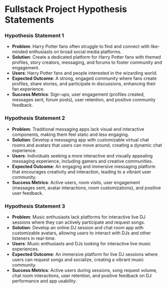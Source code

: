 # Fullstack Project Hypothesis Statements

### Hypothesis Statement 1

- **Problem**: Harry Potter fans often struggle to find and connect with like-minded enthusiasts on broad social media platforms.
- **Solution**: Create a dedicated platform for Harry Potter fans with themed profiles, story creators, messaging, and forums to foster community and engagement.
- **Users**: Harry Potter fans and people interested in the wizarding world.
- **Expected Outcome**: A strong, engaged community where fans create profiles, share stories, and participate in discussions, enhancing their fan experience.
- **Success Metrics**: Sign-ups, user engagement (profiles created, messages sent, forum posts), user retention, and positive community feedback.

### Hypothesis Statement 2

- **Problem**: Traditional messaging apps lack visual and interactive components, making them feel static and less engaging.
- **Solution**: Develop a messaging app with customizable virtual chat rooms and avatars that users can move around, creating a dynamic chat experience.
- **Users**: Individuals seeking a more interactive and visually appealing messaging experience, including gamers and creative communities.
- **Expected Outcome**: An engaging and immersive messaging platform that encourages creativity and interaction, leading to a vibrant user community.
- **Success Metrics**: Active users, room visits, user engagement (messages sent, avatar interactions, room customizations), and positive user feedback.

### Hypothesis Statement 3

- **Problem**: Music enthusiasts lack platforms for interactive live DJ sessions where they can actively participate and request songs.
- **Solution**: Develop an online DJ session and chat room app with customizable avatars, allowing users to interact with DJs and other listeners in real-time.
- **Users**: Music enthusiasts and DJs looking for interactive live music experiences.
- **Expected Outcome**: An immersive platform for live DJ sessions where users can request songs and socialize, creating a vibrant music community.
- **Success Metrics**: Active users during sessions, song request volume, chat room interactions, user retention, and positive feedback on DJ performance and app usability.
